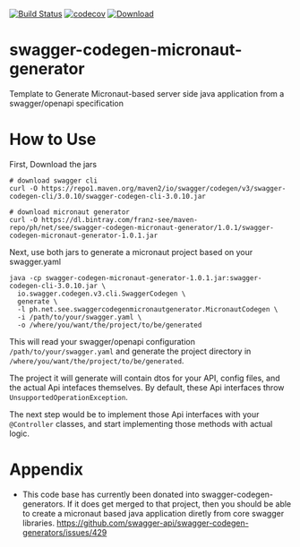 [![Build Status](https://travis-ci.org/franz-see/swagger-codegen-micronaut-generator.svg?branch=master)](https://travis-ci.org/franz-see/swagger-codegen-micronaut-generator) 
[![codecov](https://codecov.io/gh/franz-see/swagger-codegen-micronaut-generator/branch/master/graph/badge.svg)](https://codecov.io/gh/franz-see/swagger-codegen-micronaut-generator)
[![Download](https://api.bintray.com/packages/franz-see/maven-repo/swagger-codegen-micronaut-generator/images/download.svg) ](https://bintray.com/franz-see/maven-repo/swagger-codegen-micronaut-generator/_latestVersion)

# swagger-codegen-micronaut-generator
Template to Generate Micronaut-based server side java application from a swagger/openapi specification

# How to Use

First, Download the jars

```
# download swagger cli
curl -O https://repo1.maven.org/maven2/io/swagger/codegen/v3/swagger-codegen-cli/3.0.10/swagger-codegen-cli-3.0.10.jar

# download micronaut generator
curl -O https://dl.bintray.com/franz-see/maven-repo/ph/net/see/swagger-codegen-micronaut-generator/1.0.1/swagger-codegen-micronaut-generator-1.0.1.jar
```

Next, use both jars to generate a micronaut project based on your swagger.yaml

```
java -cp swagger-codegen-micronaut-generator-1.0.1.jar:swagger-codegen-cli-3.0.10.jar \
  io.swagger.codegen.v3.cli.SwaggerCodegen \
  generate \
  -l ph.net.see.swaggercodegenmicronautgenerator.MicronautCodegen \
  -i /path/to/your/swagger.yaml \
  -o /where/you/want/the/project/to/be/generated
``` 

This will read your swagger/openapi configuration `/path/to/your/swagger.yaml` and generate the project directory in `/where/you/want/the/project/to/be/generated`. 


The project it will generate will contain dtos for your API, config files, and the actual Api intefaces themselves. By default, these Api interfaces throw `UnsupportedOperationException`. 

The next step would be to implement those Api interfaces with your `@Controller` classes, and start implementing those methods with actual logic. 

# Appendix

 * This code base has currently been donated into swagger-codegen-generators. If it does get merged to that project, then you should be able to create a micronaut based java application diretly from core swagger libraries. https://github.com/swagger-api/swagger-codegen-generators/issues/429
